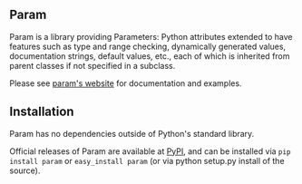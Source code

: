 ## Param

Param is a library providing Parameters: Python attributes extended to
have features such as type and range checking, dynamically generated
values, documentation strings, default values, etc., each of which is
inherited from parent classes if not specified in a subclass.

Please see [param's website](http://ioam.github.com/param/) for documentation and
examples.


## Installation

Param has no dependencies outside of Python's standard library.

Official releases of Param are available at
[PyPI](http://pypi.python.org/pypi/param), and can be installed via ``pip
install param`` or ``easy_install param`` (or via python setup.py
install of the source).
